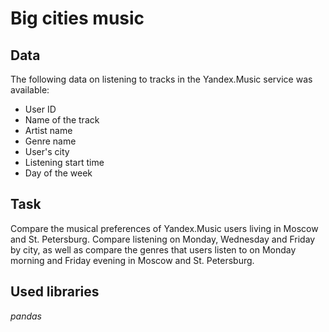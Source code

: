 # Big cities music <a id="big_cities_music"> </a>
## Data
The following data on listening to tracks in the Yandex.Music service was available:

- User ID
- Name of the track
- Artist name
- Genre name
- User's city
- Listening start time
- Day of the week

## Task
Compare the musical preferences of Yandex.Music users living in Moscow and St. Petersburg. Compare listening on Monday, Wednesday and Friday by city, as well as compare the genres that users listen to on Monday morning and Friday evening in Moscow and St. Petersburg.

## Used libraries
*pandas*
